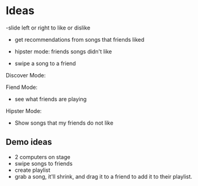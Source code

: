 # Ideas

-slide left or right to like or dislike

- get recommendations from songs that friends liked
- hipster mode: friends songs didn't like

- swipe a song to a friend

Discover Mode:


Fiend Mode:
- see what friends are playing

Hipster Mode:
- Show songs that my friends do not like

## Demo ideas

- 2 computers on stage
- swipe songs to friends
- create playlist
- grab a song, it'll shrink, and drag it to a friend to add it to their playlist.
